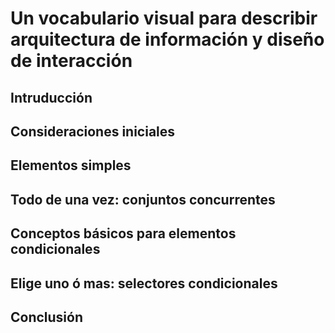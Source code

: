 
# Un vocabulario visual para describir arquitectura de información y diseño de interacción

## Intruducción

## Consideraciones iniciales

## Elementos simples

## Todo de una vez: conjuntos concurrentes

## Conceptos básicos para elementos condicionales

## Elige uno ó mas: selectores condicionales

## Conclusión
